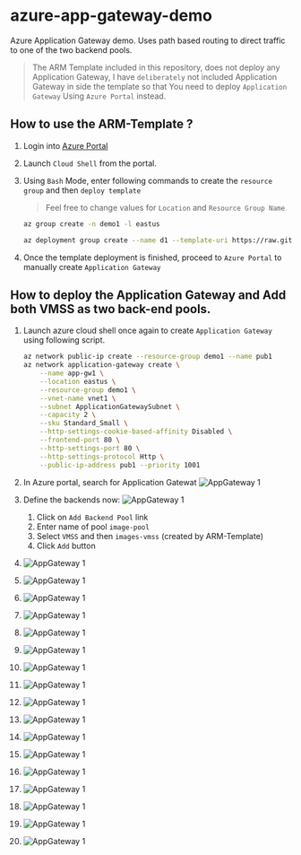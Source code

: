 # azure-app-gateway-demo
Azure Application Gateway demo. Uses path based routing to direct traffic to one of the two backend pools.

> The ARM Template included in this repository, does not deploy any Application Gateway, I have `deliberately` not included Application Gateway in side the template so that You need to deploy `Application Gateway` Using `Azure Portal` instead.

## How to use the ARM-Template ?

1.	Login into [Azure Portal](https://portal.azure.com) 
1.	Launch `Cloud Shell` from the portal.
1.	Using `Bash` Mode, enter following commands to create the `resource group` and then `deploy template`
	> Feel free to change values for `Location` and `Resource Group Name`

	```bash
	az group create -n demo1 -l eastus
	```

	```bash
	az deployment group create --name d1 --template-uri https://raw.githubusercontent.com/mahendra-shinde/azure-app-gateway-demo/main/ARM-Template/azuredeploy.json --parameters https://raw.githubusercontent.com/mahendra-shinde/azure-app-gateway-demo/main/ARM-Template/azuredeploy.parameters.json -g demo1
	```

1.	Once the template deployment is finished, proceed to `Azure Portal` to manually create `Application Gateway` 

## How to deploy the Application Gateway and Add both VMSS as two back-end pools.

1.	Launch azure cloud shell once again to create `Application Gateway` using following script.

	```bash
	az network public-ip create --resource-group demo1 --name pub1
	az network application-gateway create \
		--name app-gw1 \
		--location eastus \
		--resource-group demo1 \
		--vnet-name vnet1 \
		--subnet ApplicationGatewaySubnet \
		--capacity 2 \
		--sku Standard_Small \
		--http-settings-cookie-based-affinity Disabled \
		--frontend-port 80 \
		--http-settings-port 80 \
		--http-settings-protocol Http \
		--public-ip-address pub1 --priority 1001
	```
1.	In Azure portal, search for Application Gatewat
	![AppGateway 1](./images/appgw-02.png)

1.	Define the backends now:
	![AppGateway 1](./images/appgw-07.png)
	
	1.	Click on `Add Backend Pool` link
	1.	Enter name of pool `image-pool`
	1.	Select `VMSS` and then `images-vmss` (created by ARM-Template)
	1.	Click `Add` button

1.	![AppGateway 1](./images/appgw-08.png)

1.	![AppGateway 1](./images/appgw-09.png)

1.	![AppGateway 1](./images/appgw-10.png)

1.	![AppGateway 1](./images/appgw-11.png)

1.	![AppGateway 1](./images/appgw-12.png)

1.	![AppGateway 1](./images/appgw-13.png)

1.	![AppGateway 1](./images/appgw-14.png)

1.	![AppGateway 1](./images/appgw-15.png)

1.	![AppGateway 1](./images/appgw-16.png)

1.	![AppGateway 1](./images/appgw-17.png)

1.	![AppGateway 1](./images/appgw-18.png)

1.	![AppGateway 1](./images/appgw-19.png)

1.	![AppGateway 1](./images/appgw-20.png)

1.	![AppGateway 1](./images/appgw-21.png)

1.	![AppGateway 1](./images/appgw-22.png)

1.	![AppGateway 1](./images/appgw-23.png)

1.	![AppGateway 1](./images/appgw-24.png)